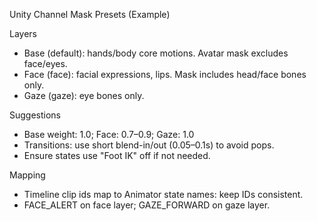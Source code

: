 Unity Channel Mask Presets (Example)

Layers
- Base (default): hands/body core motions. Avatar mask excludes face/eyes.
- Face (face): facial expressions, lips. Mask includes head/face bones only.
- Gaze (gaze): eye bones only.

Suggestions
- Base weight: 1.0; Face: 0.7–0.9; Gaze: 1.0
- Transitions: use short blend-in/out (0.05–0.1s) to avoid pops.
- Ensure states use "Foot IK" off if not needed.

Mapping
- Timeline clip ids map to Animator state names: keep IDs consistent.
- FACE_ALERT on face layer; GAZE_FORWARD on gaze layer.

